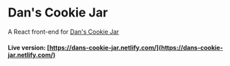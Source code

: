 # Dan's Cookie Jar

A React front-end for [Dan's Cookie Jar](http://www.danscookiejar.com/)

#### **Live version: [https://dans-cookie-jar.netlify.com/](https://dans-cookie-jar.netlify.com/)**

